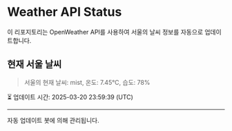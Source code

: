 
# Weather API Status

이 리포지토리는 OpenWeather API를 사용하여 서울의 날씨 정보를 자동으로 업데이트합니다.

## 현재 서울 날씨
> 서울의 현재 날씨: mist, 온도: 7.45°C, 습도: 78%

⏳ 업데이트 시간: 2025-03-20 23:59:39 (UTC)

---
자동 업데이트 봇에 의해 관리됩니다.
